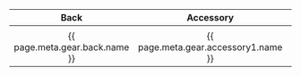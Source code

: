 |Back|Accessory|Accessory|Ring|Ring|Amulet|
|:---:|:---:|:---:|:---:|:---:|:---:|
|<div data-armory-embed="items" data-armory-ids="81462" data-armory-81462-stat="{{ page.meta.gear.back.affix }}" data-armory-81462-infusions="{{ page.meta.gear.upgrades.infusion }}"></div> |<div data-armory-embed="items" data-armory-ids="81908" data-armory-81908-stat="{{ page.meta.gear.accessory1.affix }}" data-armory-81908-infusions="{{ page.meta.gear.upgrades.infusion }}"></div>|<div data-armory-embed="items" data-armory-ids="91048" data-armory-91048-stat="{{ page.meta.gear.accessory2.affix }}" data-armory-91048-infusions="{{ page.meta.gear.upgrades.infusion }}"></div>|<div data-armory-embed="items" data-armory-ids="91234" data-armory-91234-stat="{{ page.meta.gear.ring1.affix }}" data-armory-91234-infusions="{{ page.meta.gear.upgrades.infusion }}"></div>|<div data-armory-embed="items" data-armory-ids="93105" data-armory-93105-stat="{{ page.meta.gear.ring2.affix }}" data-armory-93105-infusions="{{ page.meta.gear.upgrades.infusion }}"></div>|<div data-armory-embed="items" data-armory-ids="95380" data-armory-95380-stat="{{ page.meta.gear.amulet.affix }}" data-armory-95380-infusions="87417"></div>|
|{{ page.meta.gear.back.name }}|{{ page.meta.gear.accessory1.name }}|{{ page.meta.gear.accessory2.name }}|{{ page.meta.gear.ring1.name }}|{{ page.meta.gear.ring2.name }}|{{ page.meta.gear.amulet.name }}|

<script async src="https://unpkg.com/armory-embeds@^0.x.x/armory-embeds.js"></script> 